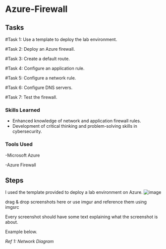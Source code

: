 # Azure-Firewall

## Tasks
#Task 1: Use a template to deploy the lab environment.

#Task 2: Deploy an Azure firewall.

#Task 3: Create a default route.

#Task 4: Configure an application rule.

#Task 5: Configure a network rule.

#Task 6: Configure DNS servers.

#Task 7: Test the firewall.

### Skills Learned
- Enhanced knowledge of network and application firewall rules.
- Development of critical thinking and problem-solving skills in cybersecurity.

### Tools Used
-Microsoft Azure

-Azure Firewall

## Steps
I used the template provided to deploy a lab environment on Azure.
![image](https://github.com/Vorfreude7/Azure-Firewall/assets/128520269/44b9037e-831f-4b8c-9c8c-91ce3d080294)

drag & drop screenshots here or use imgur and reference them using imgsrc

Every screenshot should have some text explaining what the screenshot is about.

Example below.

*Ref 1: Network Diagram*
